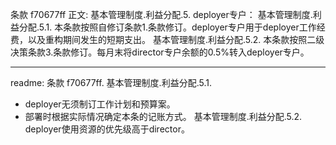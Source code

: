 条款 f70677ff 正文:
基本管理制度.利益分配.5. deployer专户：
基本管理制度.利益分配.5.1. 本条款按照自修订条款1.条款修订。deployer专户用于deployer工作经费，以及重构期间发生的短期支出。
基本管理制度.利益分配.5.2. 本条款按照二级决策条款3.条款修订。每月末将director专户余额的0.5%转入deployer专户。

---
readme:
条款 f70677ff. 基本管理制度.利益分配.5.1.
- deployer无须制订工作计划和预算案。
- 部署时根据实际情况确定本条的记账方式。
基本管理制度.利益分配.5.2.
deployer使用资源的优先级高于director。
